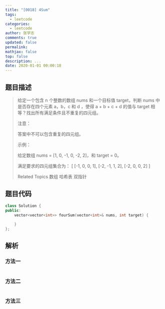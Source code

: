 ```yaml
---
title: "[0018] 4Sum"
tags:
  - leetcode
categories:
  - leetcode
author: 张学志
comments: true
updated: false
permalink:
mathjax: false
top: false
description: ...
date: 2020-01-01 00:00:18
---
```


## 题目描述

> 给定一个包含 n 个整数的数组 nums 和一个目标值 target，判断 nums 中是否存在四个元素 a，b，c 和 d ，使得 a + b + c + d 的值与 target 相等？找出所有满足条件且不重复的四元组。 
> 
> 注意： 
> 
> 答案中不可以包含重复的四元组。 
> 
> 示例： 
> 
> 给定数组 nums = [1, 0, -1, 0, -2, 2]，和 target = 0。
> 
> 满足要求的四元组集合为：
> [
> [-1,  0, 0, 1],
> [-2, -1, 1, 2],
> [-2,  0, 0, 2]
> ]
> 
> Related Topics 数组 哈希表 双指针

## 题目代码

```cpp
class Solution {
public:
    vector<vector<int>> fourSum(vector<int>& nums, int target) {
        
    }
};
```

## 解析

### 方法一

```cpp

```

### 方法二

```cpp

```

### 方法三

```cpp

```

